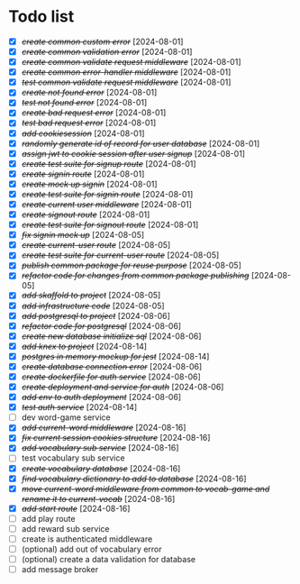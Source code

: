 # Todo list

* [X] ~~*create common custom error*~~ [2024-08-01]
* [X] ~~*create common validation error*~~ [2024-08-01]
* [X] ~~*create common validate request middleware*~~ [2024-08-01]
* [X] ~~*create common error-handler middleware*~~ [2024-08-01]
* [X] ~~*test common validate request middleware*~~ [2024-08-01]
* [X] ~~*create not found error*~~ [2024-08-01]
* [X] ~~*test not found error*~~ [2024-08-01]
* [X] ~~*create bad request error*~~ [2024-08-01]
* [X] ~~*test bad request error*~~ [2024-08-01]
* [X] ~~*add cookiesession*~~ [2024-08-01]
* [X] ~~*randomly generate id of record for user database*~~ [2024-08-01]
* [X] ~~*assign jwt to cookie session after user signup*~~ [2024-08-01]
* [X] ~~*create test suite for signup route*~~ [2024-08-01]
* [X] ~~*create signin route*~~ [2024-08-01]
* [X] ~~*create mock up signin*~~ [2024-08-01]
* [X] ~~*create test suite for signin route*~~ [2024-08-01]
* [X] ~~*create current user middleware*~~ [2024-08-01]
* [X] ~~*create signout route*~~ [2024-08-01]
* [X] ~~*create test suite for signout route*~~ [2024-08-01]
* [X] ~~*fix signin mock up*~~ [2024-08-05]
* [X] ~~*create current-user route*~~ [2024-08-05]
* [X] ~~*create test suite for current-user route*~~ [2024-08-05]
* [X] ~~*publish common package for reuse purpose*~~ [2024-08-05]
* [X] ~~*refactor code for changes from common package publishing*~~ [2024-08-05]
* [X] ~~*add skaffold to project*~~ [2024-08-05]
* [X] ~~*add infrastructure code*~~ [2024-08-05]
* [X] ~~*add postgresql to project*~~ [2024-08-06]
* [X] ~~*refactor code for postgresql*~~ [2024-08-06]
* [X] ~~*create new database initialize sql*~~ [2024-08-06]
* [X] ~~*add knex to project*~~ [2024-08-14]
* [X] ~~*postgres in memory mockup for jest*~~ [2024-08-14]
* [X] ~~*create database connection error*~~ [2024-08-06] 
* [X] ~~*create dockerfile for auth service*~~ [2024-08-06]
* [X] ~~*create deployment and service for auth*~~ [2024-08-06]
* [X] ~~*add env to auth deployment*~~ [2024-08-06]
* [X] ~~*test auth service*~~ [2024-08-14]
* [ ] dev word-game service
* [X] ~~*add current-word middleware*~~ [2024-08-16]
* [X] ~~*fix current session cookies structure*~~ [2024-08-16]
* [X] ~~*add vocabulary sub service*~~ [2024-08-16]
* [ ] test vocabulary sub service
* [X] ~~*create vocabulary database*~~ [2024-08-16]
* [X] ~~*find vocabulary dictionary to add to database*~~ [2024-08-16]
* [X] ~~*move current-word middleware from common to vocab-game and rename it to current-vocab*~~ [2024-08-16]
* [X] ~~*add start route*~~ [2024-08-16]
* [ ] add play route
* [ ] add reward sub service
* [ ] create is authenticated middleware
* [ ] (optional) add out of vocabulary error
* [ ] (optional) create a data validation for database
* [ ] add message broker